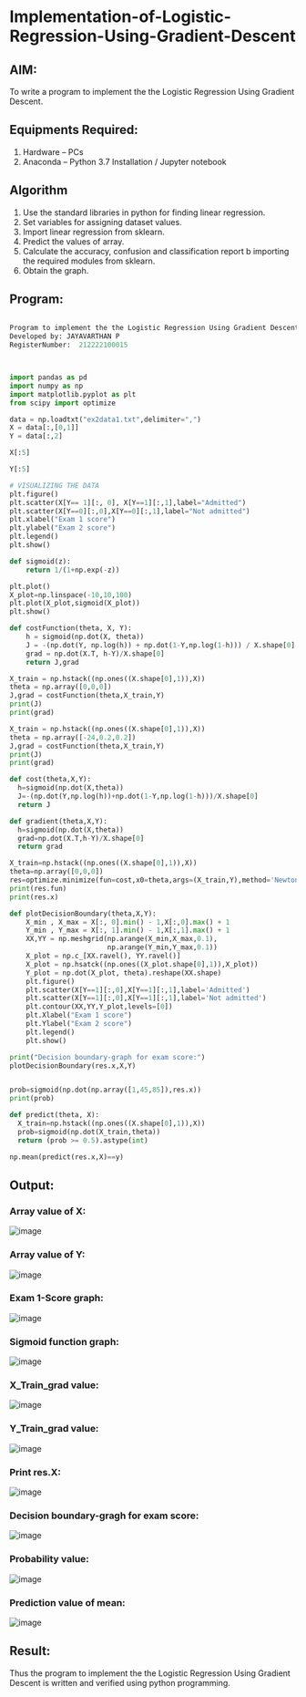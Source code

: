 # Implementation-of-Logistic-Regression-Using-Gradient-Descent

## AIM:

To write a program to implement the the Logistic Regression Using Gradient Descent.

## Equipments Required:

1. Hardware – PCs
2. Anaconda – Python 3.7 Installation / Jupyter notebook

## Algorithm

1. Use the standard libraries in python for finding linear regression.
2. Set variables for assigning dataset values.
3. Import linear regression from sklearn.
4. Predict the values of array.
5. Calculate the accuracy, confusion and classification report b importing the required modules from sklearn.
6. Obtain the graph.

## Program:

```py

Program to implement the the Logistic Regression Using Gradient Descent.
Developed by: JAYAVARTHAN P
RegisterNumber:  212222100015



import pandas as pd
import numpy as np
import matplotlib.pyplot as plt
from scipy import optimize

data = np.loadtxt("ex2data1.txt",delimiter=",")
X = data[:,[0,1]]
Y = data[:,2]

X[:5]

Y[:5]

# VISUALIZING THE DATA
plt.figure()
plt.scatter(X[Y== 1][:, 0], X[Y==1][:,1],label="Admitted")
plt.scatter(X[Y==0][:,0],X[Y==0][:,1],label="Not admitted")
plt.xlabel("Exam 1 score")
plt.ylabel("Exam 2 score")
plt.legend()
plt.show()

def sigmoid(z):
    return 1/(1+np.exp(-z))

plt.plot()
X_plot=np.linspace(-10,10,100)
plt.plot(X_plot,sigmoid(X_plot))
plt.show()

def costFunction(theta, X, Y):
    h = sigmoid(np.dot(X, theta))
    J = -(np.dot(Y, np.log(h)) + np.dot(1-Y,np.log(1-h))) / X.shape[0]
    grad = np.dot(X.T, h-Y)/X.shape[0]
    return J,grad

X_train = np.hstack((np.ones((X.shape[0],1)),X))
theta = np.array([0,0,0])
J,grad = costFunction(theta,X_train,Y)
print(J)
print(grad)

X_train = np.hstack((np.ones((X.shape[0],1)),X))
theta = np.array([-24,0.2,0.2])
J,grad = costFunction(theta,X_train,Y)
print(J)
print(grad)

def cost(theta,X,Y):
  h=sigmoid(np.dot(X,theta))
  J=-(np.dot(Y,np.log(h))+np.dot(1-Y,np.log(1-h)))/X.shape[0]
  return J

def gradient(theta,X,Y):
  h=sigmoid(np.dot(X,theta))
  grad=np.dot(X.T,h-Y)/X.shape[0]
  return grad

X_train=np.hstack((np.ones((X.shape[0],1)),X))
theta=np.array([0,0,0])
res=optimize.minimize(fun=cost,x0=theta,args=(X_train,Y),method='Newton-CG',jac=gradient)
print(res.fun)
print(res.x)

def plotDecisionBoundary(theta,X,Y):
    X_min , X_max = X[:, 0].min() - 1,X[:,0].max() + 1
    Y_min , Y_max = X[:, 1].min() - 1,X[:,1].max() + 1
    XX,YY = np.meshgrid(np.arange(X_min,X_max,0.1),
                        np.arange(Y_min,Y_max,0.1))
    X_plot = np.c_[XX.ravel(), YY.ravel()]
    X_plot = np.hsatck((np.ones((X_plot.shape[0],1)),X_plot))
    Y_plot = np.dot(X_plot, theta).reshape(XX.shape)
    plt.figure()
    plt.scatter(X[Y==1][:,0],X[Y==1][:,1],label='Admitted')
    plt.scatter(X[Y==1][:,0],X[Y==1][:,1],label='Not admitted')
    plt.contour(XX,YY,Y_plot,levels=[0])
    plt.Xlabel("Exam 1 score")
    plt.Ylabel("Exam 2 score")
    plt.legend()
    plt.show()

print("Decision boundary-graph for exam score:")
plotDecisionBoundary(res.x,X,Y)


prob=sigmoid(np.dot(np.array([1,45,85]),res.x))
print(prob)

def predict(theta, X):
  X_train=np.hstack((np.ones((X.shape[0],1)),X))
  prob=sigmoid(np.dot(X_train,theta))
  return (prob >= 0.5).astype(int)

np.mean(predict(res.x,X)==y)


```

## Output:

### Array value of X:
![image](https://github.com/JeevaGowtham-S/-Implementation-of-Logistic-Regression-Using-Gradient-Descent/assets/118042624/e18d40a3-bd65-4ba8-a537-fd1e18262a12)


### Array value of Y:
![image](https://github.com/JeevaGowtham-S/-Implementation-of-Logistic-Regression-Using-Gradient-Descent/assets/118042624/4cb5311b-8e69-4b67-9516-b546da222a06)


### Exam 1-Score graph:
![image](https://github.com/JeevaGowtham-S/-Implementation-of-Logistic-Regression-Using-Gradient-Descent/assets/118042624/11d31756-6da1-4f80-8a09-b44ac24a4e9c)


### Sigmoid function graph:
![image](https://github.com/JeevaGowtham-S/-Implementation-of-Logistic-Regression-Using-Gradient-Descent/assets/118042624/919902bd-3063-4f3f-8e27-2fc2da89b2fc)


### X_Train_grad value:
![image](https://github.com/JeevaGowtham-S/-Implementation-of-Logistic-Regression-Using-Gradient-Descent/assets/118042624/53a86ed6-ee54-46fe-8cc9-7bfc7fbf9b83)


### Y_Train_grad value:
![image](https://github.com/JeevaGowtham-S/-Implementation-of-Logistic-Regression-Using-Gradient-Descent/assets/118042624/ee82ec46-d4ab-4a62-bb86-c9342be6ad1b)


### Print res.X:
![image](https://github.com/JeevaGowtham-S/-Implementation-of-Logistic-Regression-Using-Gradient-Descent/assets/118042624/0e279934-0f81-4f28-8779-4ce36d02e53d)


### Decision boundary-gragh for exam score:
![image](https://github.com/JeevaGowtham-S/-Implementation-of-Logistic-Regression-Using-Gradient-Descent/assets/118042624/ee8082e3-3986-40fd-a806-c696f3572a3d)

### Probability value:
![image](https://github.com/JeevaGowtham-S/-Implementation-of-Logistic-Regression-Using-Gradient-Descent/assets/118042624/b88f28b2-6d97-4866-9f18-5be21abc13e7)

### Prediction value of mean:
![image](https://github.com/JeevaGowtham-S/-Implementation-of-Logistic-Regression-Using-Gradient-Descent/assets/118042624/3d968cfa-6274-466d-961f-64bb50af939e)

## Result:

Thus the program to implement the the Logistic Regression Using Gradient Descent is written and verified using python programming.
